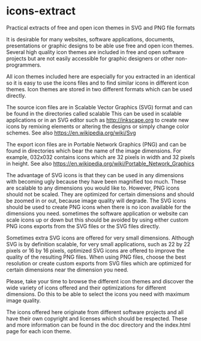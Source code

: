 icons-extract
=============

Practical extracts of free and open icon themes in SVG and PNG file formats

It is desirable for many websites, software applications, documents,
presentations or graphic designs to be able use free and open icon themes.
Several high quality icon themes are included in free and open software projects
but are not easily accessible for graphic designers or other non-programmers.

All icon themes included here are especially for you extracted in an identical
so it is easy to use the icons files and to find similar icons in different icon
themes. Icon themes are stored in two different formats which can be used
directly.

The source icon files are in Scalable Vector Graphics (SVG) format and can be
found in the directories called scalable This can be used in scalable
applications or in an SVG editor such as http://inkscape.org to create new icons
by remixing elements or altering the designs or simply change color schemes. See
also https://en.wikipedia.org/wiki/Svg

The export icon files are in Portable Network Graphics (PNG) and can be found in
directories which bear the name of the image dimensions. For example, 032x032
contains icons which are 32 pixels in width and 32 pixels in height. See also
https://en.wikipedia.org/wiki/Portable_Network_Graphics

The advantage of SVG icons is that they can be used in any dimensions with
becoming ugly because they have been magnified too much. These are scalable to
any dimensions you would like to. However, PNG icons should not be scaled. They
are optimized for certain dimensions and should be zoomed in or out, because
image quality will degrade. The SVG icons should be used to create PNG icons
when there is no icon available for the dimensions you need. sometimes the
software application or website can scale icons up or down but this should be
avoided by using either custom PNG icons exports from the SVG files or the SVG
files directly.

Sometimes extra SVG icons are offered for very small dimensions. Although SVG is
by definition scalable, for very small applications, such as 22 by 22 pixels or
16 by 16 pixels, optimized SVG icons are offered to improve the quality of the
resulting PNG files. When using PNG files, choose the best resolution or create
custom exports from SVG files which are optimized for certain dimensions near
the dimension you need.

Please, take your time to browse the different icon themes and discover the wide
variety of icons offered and their optimizations for different dimensions. Do
this to be able to select the icons you need with maximum image quality.

The icons offered here originate from different software projects and all have
their own copyright and licenses which should be respected. These and more
information can be found in the doc directory and the index.html page for each
icon theme.
